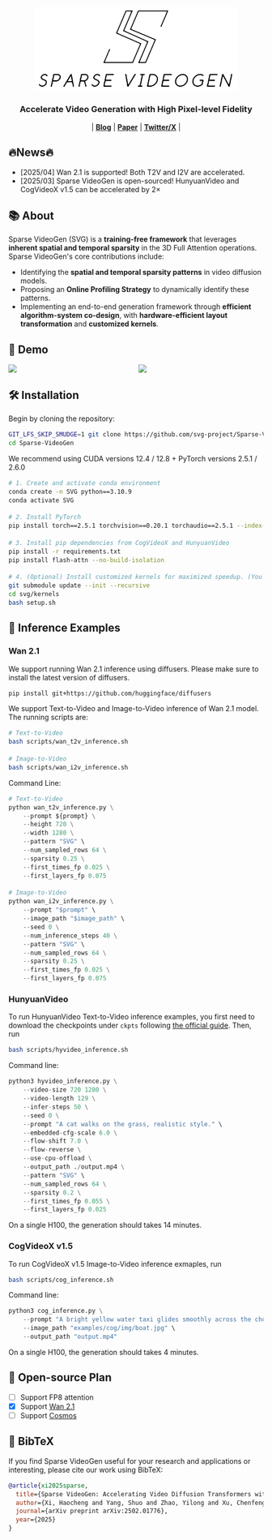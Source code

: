 <div align="center" id="sglangtop">
  <img src="assets/Minimal_dark_white_background.png" alt="logo" width="400" margin="10px"></img>
</div>
<h3 align="center">
Accelerate Video Generation with High Pixel-level Fidelity
</h3>

<p align="center">
| <a href="https://svg-project.github.io/"><b>Blog</b></a> | <a href="https://arxiv.org/abs/2502.01776"><b>Paper</b></a> | <a href="https://x.com/HaochengXiUCB/status/1899953252327927911"><b>Twitter/X</b></a> |
</p>

## 🔥News🔥
- [2025/04] Wan 2.1 is supported! Both T2V and I2V are accelerated.
- [2025/03] Sparse VideoGen is open-sourced! HunyuanVideo and CogVideoX v1.5 can be accelerated by 2×

## 📚 About
Sparse VideoGen (SVG) is a **training-free framework** that leverages **inherent spatial and temporal sparsity** in the 3D Full Attention operations. Sparse VideoGen's core contributions include:
 - Identifying the **spatial and temporal sparsity patterns** in video diffusion models.
 - Proposing an **Online Profiling Strategy** to dynamically identify these patterns.
 - Implementing an end-to-end generation framework through **efficient algorithm-system co-design**, with **hardware-efficient layout transformation** and **customized kernels**.

## 🎥 Demo
<div style="display: flex; gap: 10px;">
    <img src="assets/video/SparseVideoGenDemo.gif" style="width: 100%;"/>
    <img src="assets/video/Algorithm.gif" style="width: 100%;"/>
</div>


## 🛠️ Installation
Begin by cloning the repository:
```bash
GIT_LFS_SKIP_SMUDGE=1 git clone https://github.com/svg-project/Sparse-VideoGen.git # Do not clone the demo, otherwise is too large
cd Sparse-VideoGen
```

We recommend using CUDA versions 12.4 / 12.8 + PyTorch versions 2.5.1 / 2.6.0
```bash
# 1. Create and activate conda environment
conda create -n SVG python==3.10.9
conda activate SVG

# 2. Install PyTorch
pip install torch==2.5.1 torchvision==0.20.1 torchaudio==2.5.1 --index-url https://download.pytorch.org/whl/cu124

# 3. Install pip dependencies from CogVideoX and HunyuanVideo
pip install -r requirements.txt
pip install flash-attn --no-build-isolation

# 4. (Optional) Install customized kernels for maximized speedup. (You might need to upgrade your cmake and CUDA version.)
git submodule update --init --recursive
cd svg/kernels
bash setup.sh
```

## 🚀 Inference Examples
### Wan 2.1
We support running Wan 2.1 inference using diffusers. Please make sure to install the latest version of diffusers.
```bash
pip install git+https://github.com/huggingface/diffusers
```

We support Text-to-Video and Image-to-Video inference of Wan 2.1 model. The running scripts are:
```bash
# Text-to-Video
bash scripts/wan_t2v_inference.sh

# Image-to-Video
bash scripts/wan_i2v_inference.sh
```

Command Line:
```python
# Text-to-Video
python wan_t2v_inference.py \
    --prompt ${prompt} \
    --height 720 \
    --width 1280 \
    --pattern "SVG" \
    --num_sampled_rows 64 \
    --sparsity 0.25 \
    --first_times_fp 0.025 \
    --first_layers_fp 0.075

# Image-to-Video
python wan_i2v_inference.py \
    --prompt "$prompt" \
    --image_path "$image_path" \
    --seed 0 \
    --num_inference_steps 40 \
    --pattern "SVG" \
    --num_sampled_rows 64 \
    --sparsity 0.25 \
    --first_times_fp 0.025 \
    --first_layers_fp 0.075
```


### HunyuanVideo
To run HunyuanVideo Text-to-Video inference examples, you first need to download the checkpoints under `ckpts` following [the official guide](https://github.com/Tencent/HunyuanVideo/blob/main/ckpts/README.md).
Then, run
```bash
bash scripts/hyvideo_inference.sh
```

Command line:
```python
python3 hyvideo_inference.py \
    --video-size 720 1280 \
    --video-length 129 \
    --infer-steps 50 \
    --seed 0 \
    --prompt "A cat walks on the grass, realistic style." \
    --embedded-cfg-scale 6.0 \
    --flow-shift 7.0 \
    --flow-reverse \
    --use-cpu-offload \
    --output_path ./output.mp4 \
    --pattern "SVG" \
    --num_sampled_rows 64 \
    --sparsity 0.2 \
    --first_times_fp 0.055 \
    --first_layers_fp 0.025
```

On a single H100, the generation should takes 14 minutes.

### CogVideoX v1.5
To run CogVideoX v1.5 Image-to-Video inference exmaples, run
```bash
bash scripts/cog_inference.sh
```

Command line:
```python
python3 cog_inference.py \
    --prompt "A bright yellow water taxi glides smoothly across the choppy waters, creating gentle ripples in its wake. The iconic Brooklyn Bridge looms majestically in the background, its intricate web of cables and towering stone arches standing out against the city skyline. The boat, bustling with passengers, offers a lively contrast to the serene, expansive sky dotted with fluffy clouds. As it cruises forward, the vibrant cityscape of New York unfolds, with towering skyscrapers and historic buildings lining the waterfront, capturing the dynamic essence of urban life." \
    --image_path "examples/cog/img/boat.jpg" \
    --output_path "output.mp4"
```

On a single H100, the generation should takes 4 minutes.

## 📑 Open-source Plan
 - [ ] Support FP8 attention
 - [x] Support [Wan 2.1](https://github.com/Wan-Video/Wan2.1)
 - [ ] Support [Cosmos](https://github.com/NVIDIA/Cosmos)

## 🔗 BibTeX
If you find Sparse VideoGen useful for your research and applications or interesting, please cite our work using BibTeX:
```bibtex
@article{xi2025sparse,
  title={Sparse VideoGen: Accelerating Video Diffusion Transformers with Spatial-Temporal Sparsity},
  author={Xi, Haocheng and Yang, Shuo and Zhao, Yilong and Xu, Chenfeng and Li, Muyang and Li, Xiuyu and Lin, Yujun and Cai, Han and Zhang, Jintao and Li, Dacheng and others},
  journal={arXiv preprint arXiv:2502.01776},
  year={2025}
}
```

